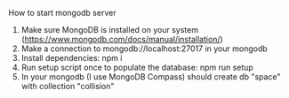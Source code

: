 How to start mongodb server

1) Make sure MongoDB is installed on your system (https://www.mongodb.com/docs/manual/installation/)
2) Make a connection to mongodb://localhost:27017 in your mongodb
3) Install dependencies: npm i
4) Run setup script once to populate the database: npm run setup
5) In your mongodb (I use MongoDB Compass) should create db "space" with collection "collision"